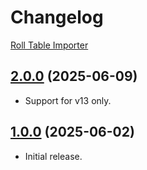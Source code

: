 # Changelog

[Roll Table Importer](https://foundryvtt.com/packages/roll-table-importer)

## [2.0.0](https://github.com/jendave/roll-table-importer) (2025-06-09)

* Support for v13 only.

## [1.0.0](https://github.com/jendave/roll-table-importer) (2025-06-02)

* Initial release.
